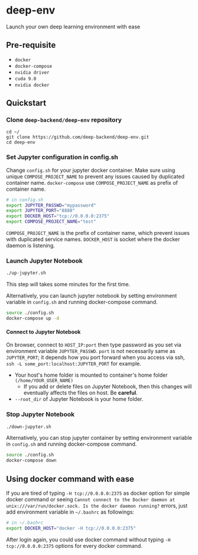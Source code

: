 # deep-env
Launch your own deep learning environment with ease

## Pre-requisite
- `docker`
- `docker-compose`
- `nvidia driver`
- `cuda 9.0`
- `nvidia docker`

## Quickstart
### Clone `deep-backend/deep-env` repository
```
cd ~/
git clone https://github.com/deep-backend/deep-env.git
cd deep-env
```

### Set Jupyter configuration in config.sh

Change `config.sh` for your jupyter docker container. Make sure using unique `COMPOSE_PROJECT_NAME` to prevent any issues caused by duplicated container name. `docker-compose` use `COMPOSE_PROJECT_NAME` as prefix of container name.

```bash
# in config.sh
export JUPYTER_PASSWD="mypassword"
export JUPYTER_PORT="8888"
export DOCKER_HOST="tcp://0.0.0.0:2375"
export COMPOSE_PROJECT_NAME="test"
```

`COMPOSE_PROJECT_NAME` is the prefix of container name, which prevent issues with duplicated service names. `DOCKER_HOST` is socket where the docker daemon is listening.


### Launch Jupyter Notebook

```bash
./up-jupyter.sh
```

This step will takes some minutes for the first time.

Alternatively, you can launch jupyter notebook by setting environment variable in `config.sh` and running docker-compose command.

```bash
source ./config.sh
docker-compose up -d
```

#### Connect to Jupyter Notebook
On browser, connect to `HOST_IP:port` then type password as you set via environment variable `JUPYTER_PASSWD`. `port` is not necessarily same as `JUPYTER_PORT`; it depends how you port forward when you access via ssh, `ssh -L some_port:localhost:JUPYTER_PORT` for example.

- Your host's home folder is mounted to container's home folder `(/home/YOUR_USER_NAME)`
  - If you add or delete files on Jupyter Notebook, then this changes will eventually affects the files on host. Be **careful**.
- `--root_dir` of Jupyter Notebook is your home folder.

### Stop Jupyter Notebook

```bash
./down-jupyter.sh
```

Alternatively, you can stop jupyter container by setting environment variable in `config.sh` and running docker-compose command.

```bash
source ./config.sh
docker-compose down
```

## Using docker command with ease

If you are tired of typing `-H tcp://0.0.0.0:2375` as docker option for simple docker command or seeing `Cannot connect to the Docker daemon at unix:///var/run/docker.sock. Is the docker daemon running?` errors, just add environment variable in `~/.bashrc` as followings:

```bash
# in ~/.bashrc
export DOCKER_HOST="docker -H tcp://0.0.0.0:2375"
```

After login again, you could use docker command without typing `-H tcp://0.0.0.0:2375` options for every docker command.
